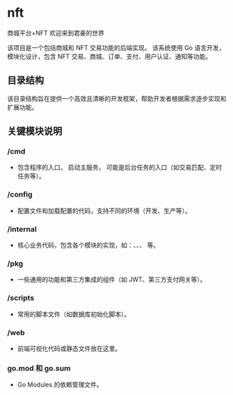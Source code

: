 # nft
商城平台+NFT
欢迎来到君豪的世界

该项目是一个包括商城和 NFT 交易功能的后端实现。
该系统使用 Go 语言开发，模块化设计，包含 NFT 交易、商城、订单、支付、用户认证、通知等功能。

## 目录结构
该目录结构旨在提供一个高效且清晰的开发框架，帮助开发者根据需求逐步实现和扩展功能。

## 关键模块说明
### /cmd
- 包含程序的入口， 启动主服务， 可能是后台任务的入口（如交易匹配、定时任务等）。
### /config
- 配置文件和加载配置的代码，支持不同的环境（开发、生产等）。
### /internal
- 核心业务代码，包含各个模块的实现，如：、、、 等。
### /pkg
- 一些通用的功能和第三方集成的组件（如 JWT、第三方支付网关等）。
### /scripts
- 常用的脚本文件（如数据库初始化脚本）。
### /web
- 前端可视化代码或静态文件放在这里。
### go.mod 和 go.sum
- Go Modules 的依赖管理文件。